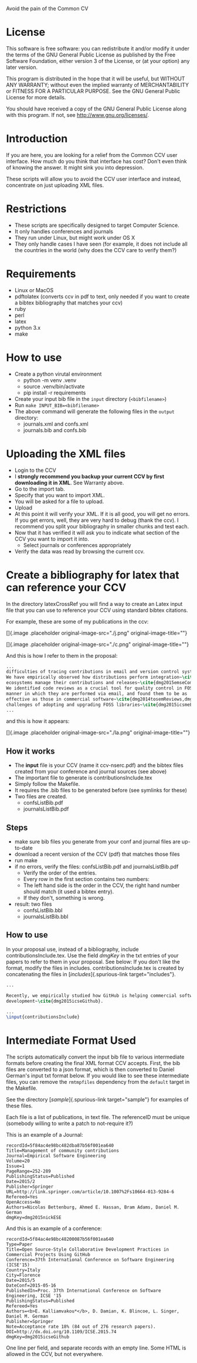 Avoid the pain of the Common CV

# License

This software is free software: you can redistribute it and/or modify it
under the terms of the GNU General Public License as published by the
Free Software Foundation, either version 3 of the License, or (at your
option) any later version.

This program is distributed in the hope that it will be useful, but
WITHOUT ANY WARRANTY; without even the implied warranty of
MERCHANTABILITY or FITNESS FOR A PARTICULAR PURPOSE. See the GNU General
Public License for more details.

You should have received a copy of the GNU General Public License along
with this program. If not, see <http://www.gnu.org/licenses/>.

# Introduction

If you are here, you are looking for a relief from the Common CCV user
interface. How much do you think that interface has cost? Don\'t even
think of knowing the answer. It might sink you into depression.

These scripts will allow you to avoid the CCV user interface and
instead, concentrate on just uploading XML files.

# Restrictions

-   These scripts are specifically designed to target Computer Science.
-   It only handles conferences and journals
-   They run under Linux, but might work under OS X
-   They only handle cases I have seen (for example, it does not include
    all the countries in the world (why does the CCV care to verify
    them?)

# Requirements

-   Linux or MacOS
-   pdftolatex (converts ccv in pdf to text, only needed if you want to
    create a bibtex bibliography that matches your ccv)
-   ruby
-   perl
-   latex
-   python 3.x
-   make

# How to use

- Create a python virutal environment
  - python -m venv .venv
  - source .venv/bin/activate
  - pip install -r requirements 
- Create your input bib file in the `input` directory (`<bibfilename>`)
- Run `make INPUT_BIB=<bibfilename>` 
- The above command will generate the following files in the `output` directory:
    -   journals.xml and confs.xml
    -   journals.bib and confs.bib


# Uploading the XML files

-   Login to the CCV
-   I **strongly recommend you backup your current CCV by first
    downloading it in XML**. See Warranty above.
-   Go to the import tab.
-   Specify that you want to import XML.
-   You will be asked for a file to upload.
-   Upload
-   At this point it will verify your XML. If it is all good, you will
    get no errors. If you get errors, well, they are very hard to debug
    (thank the ccv). I recommend you split your bibliography in smaller
    chunks and test each.
-   Now that it has verified it will ask you to indicate what section of
    the CCV you want to import it into.
    -   Select journals or conferences appropriately
-   Verify the data was read by browsing the current ccv.

# Create a bibliography for latex that can reference your CCV

In the directory latexCrossRef you will find a way to create an Latex
input file that you can use to reference your CCV using standard bibtex
citations.

For example, these are some of my publications in the ccv:

[]{.image .placeholder original-image-src="./j.png"
original-image-title=""}

[]{.image .placeholder original-image-src="./c.png"
original-image-title=""}

And this is how I refer to them in the proposal:

``` LaTeX
...
difficulties of tracing contributions in email and version control systems \cite{dmg2015contMining,dmg2014esemMailCommits}.
We have empirically observed how distributions perform integration~\cite{dmg2014eseDebianInt}, and how software
ecosystems manage their contributions and releases~\cite{dmg2015emseCommuContrib,dmg2013csmrR}
We identified code reviews as a crucial tool for quality control in FOSS projects, investigated the
manner in which they are performed via email, and found them to be as
effective as those in commercial software~\cite{dmg2014tosemReviews,dmg2012ieeeReviews}. We have also explored the
challenges of adopting and upgrading FOSS libraries~\cite{dmg2015icsmeEralib,dmg2014vissoftLib}.
...
```

and this is how it appears:

[]{.image .placeholder original-image-src="./la.png"
original-image-title=""}

## How it works

-   The **input** file is your CCV (name it ccv-nserc.pdf) and the
    bibtex files created from your conference and journal sources (see
    above)
-   The important file to generate is contributionsInclude.tex
-   Simply follow the Makefile.
-   It requires the .bib files to be generated before (see symlinks for
    these)
-   Two files are created.
    -   confsListBib.pdf
    -   journalsListBib.pdf

## Steps

-   make sure bib files you generate from your conf and journal files
    are up-to-date
-   download a recent version of the CCV (pdf) that matches those files
-   run make
-   if no errors, verify the files: confsListBib.pdf and
    journalsListBib.pdf
    -   Verify the order of the entries.
    -   Every row in the first section contains two numbers:
    -   The left hand side is the order in the CCV, the right hand
        number should match (it used a bibtex entry).
    -   If they don\'t, something is wrong.
-   result: two files
    -   confsListBib.bbl
    -   journalsListBib.bbl

## How to use

In your proposal use, instead of a bibliography, include
contributionsInclude.tex. Use the field *dmgKey* in the txt entries of
your papers to refer to them in your proposal. See below: If you don\'t
like the format, modify the files in includes. contributionsInclude.tex
is created by concatenating the files in [*includes*]{.spurious-link
target="includes"}.

``` LaTeX
...

Recently, we empirically studied how GitHub is helping commercial software
development~\cite{dmg2015icseGithub}. 

...
\input{contributionsInclude}

```


# Intermediate Format Used

The scripts automatically convert the input bib file to various intermediate formats before creating the final XML format CCV accepts. First, the bib files are converted to a json format, which is then converted to Daniel German's input txt format below. If you would like to see these intermediate files, you can remove the `rmtmpfiles` dependency from the `default` target in the Makefile.

See the directory [*sample*]{.spurious-link target="sample"} for
examples of these files.

Each file is a list of publications, in text file. The referenceID must
be unique (somebody willing to write a patch to not-require it?)

This is an example of a Journal:

    recordId=5f84ac4e98bc482dba87b56f001ea640
    Title=Management of community contributions
    Journal=Empirical Software Engineering
    Volume=20
    Issue=1
    PageRange=252-289
    PublishingStatus=Published
    Date=2015/2
    Publisher=Springer
    URL=http://link.springer.com/article/10.1007%2Fs10664-013-9284-6
    Refereed=Yes
    OpenAccess=No
    Authors=Nicolas Bettenburg, Ahmed E. Hassan, Bram Adams, Daniel M. German
    dmgKey=dmg2015nickESE

And this is an example of a conference:

    recordId=5f84ac4e98bc48200087b56f001ea640
    Type=Paper
    Title=Open Source-Style Collaborative Development Practices in Commercial Projects Using GitHub
    Conference=37th International Conference on Software Engineering (ICSE'15)
    Country=Italy
    City=Florence
    Date=2015/5
    DateConf=2015-05-16
    PublishedIn=Proc. 37th International Conference on Software Engineering, ICSE '15
    PublishingStatus=Published
    Refereed=Yes
    Authors=<b>E. Kalliamvakou*</b>, D. Damian, K. Blincoe, L. Singer, Daniel M. German
    Publisher=Springer
    Note=Acceptance rate 18% (84 out of 276 research papers).
    DOI=http://dx.doi.org/10.1109/ICSE.2015.74
    dmgKey=dmg2015icseGithub

One line per field, and separate records with an empty line. Some HTML
is allowed in the CCV, but not everywhere.


